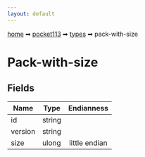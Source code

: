 ```yaml
---
layout: default
---
```


[home](/) ➡ [pocket113](/protocol/pocket113) ➡ [types](/protocol/pocket113/types) ➡ pack-with-size

# Pack-with-size

## Fields

Name | Type | Endianness
---|---|:---:
id | string | 
version | string | 
size | ulong | little endian

